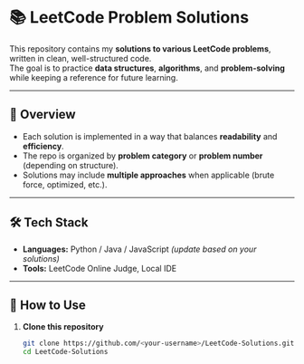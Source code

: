 # 📚 LeetCode Problem Solutions

This repository contains my **solutions to various LeetCode problems**, written in clean, well-structured code.  
The goal is to practice **data structures**, **algorithms**, and **problem-solving** while keeping a reference for future learning.

---

## 📖 Overview
- Each solution is implemented in a way that balances **readability** and **efficiency**.
- The repo is organized by **problem category** or **problem number** (depending on structure).
- Solutions may include **multiple approaches** when applicable (brute force, optimized, etc.).

---

## 🛠️ Tech Stack
- **Languages:** Python / Java / JavaScript _(update based on your solutions)_
- **Tools:** LeetCode Online Judge, Local IDE

---

## 🚀 How to Use
1. **Clone this repository**
   ```bash
   git clone https://github.com/<your-username>/LeetCode-Solutions.git
   cd LeetCode-Solutions

